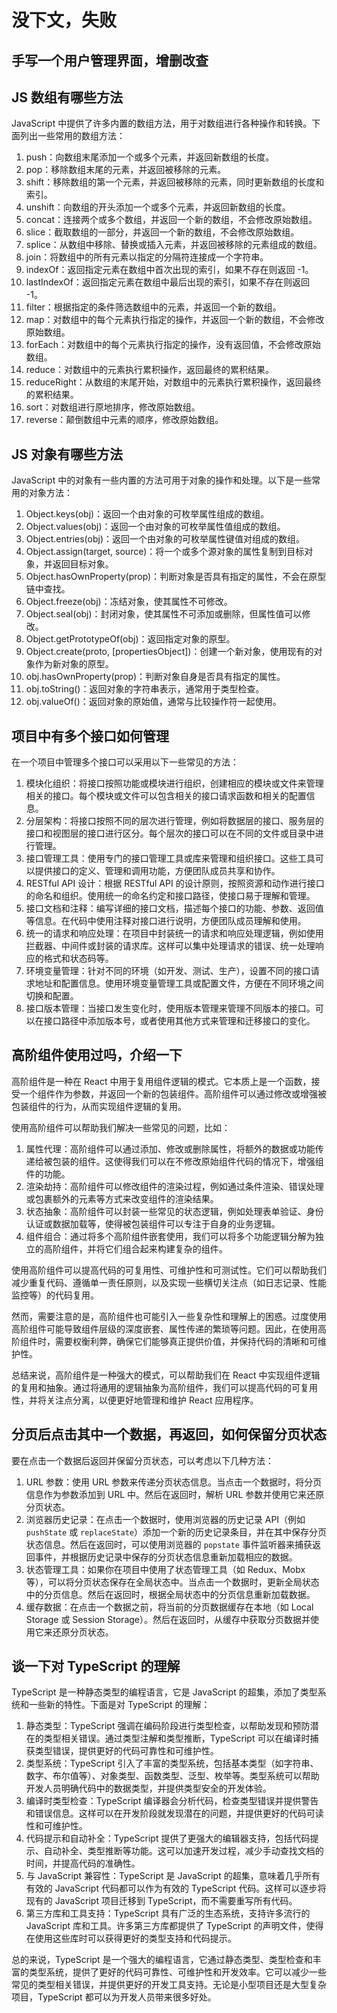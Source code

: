 # 没下文，失败

## 手写一个用户管理界面，增删改查

## JS 数组有哪些方法

JavaScript 中提供了许多内置的数组方法，用于对数组进行各种操作和转换。下面列出一些常用的数组方法：

1.  push：向数组末尾添加一个或多个元素，并返回新数组的长度。
2.  pop：移除数组末尾的元素，并返回被移除的元素。
3.  shift：移除数组的第一个元素，并返回被移除的元素，同时更新数组的长度和索引。
4.  unshift：向数组的开头添加一个或多个元素，并返回新数组的长度。
5.  concat：连接两个或多个数组，并返回一个新的数组，不会修改原始数组。
6.  slice：截取数组的一部分，并返回一个新的数组，不会修改原始数组。
7.  splice：从数组中移除、替换或插入元素，并返回被移除的元素组成的数组。
8.  join：将数组中的所有元素以指定的分隔符连接成一个字符串。
9.  indexOf：返回指定元素在数组中首次出现的索引，如果不存在则返回 -1。
10.  lastIndexOf：返回指定元素在数组中最后出现的索引，如果不存在则返回 -1。
11.  filter：根据指定的条件筛选数组中的元素，并返回一个新的数组。
12.  map：对数组中的每个元素执行指定的操作，并返回一个新的数组，不会修改原始数组。
13.  forEach：对数组中的每个元素执行指定的操作，没有返回值，不会修改原始数组。
14.  reduce：对数组中的元素执行累积操作，返回最终的累积结果。
15.  reduceRight：从数组的末尾开始，对数组中的元素执行累积操作，返回最终的累积结果。
16.  sort：对数组进行原地排序，修改原始数组。
17.  reverse：颠倒数组中元素的顺序，修改原始数组。

## JS 对象有哪些方法

JavaScript 中的对象有一些内置的方法可用于对象的操作和处理。以下是一些常用的对象方法：

1.  Object.keys(obj)：返回一个由对象的可枚举属性组成的数组。
2.  Object.values(obj)：返回一个由对象的可枚举属性值组成的数组。
3.  Object.entries(obj)：返回一个由对象的可枚举属性键值对组成的数组。
4.  Object.assign(target, source)：将一个或多个源对象的属性复制到目标对象，并返回目标对象。
5.  Object.hasOwnProperty(prop)：判断对象是否具有指定的属性，不会在原型链中查找。
6.  Object.freeze(obj)：冻结对象，使其属性不可修改。
7.  Object.seal(obj)：封闭对象，使其属性不可添加或删除，但属性值可以修改。
8.  Object.getPrototypeOf(obj)：返回指定对象的原型。
9.  Object.create(proto, [propertiesObject])：创建一个新对象，使用现有的对象作为新对象的原型。
10.  obj.hasOwnProperty(prop)：判断对象自身是否具有指定的属性。
11.  obj.toString()：返回对象的字符串表示，通常用于类型检查。
12.  obj.valueOf()：返回对象的原始值，通常与比较操作符一起使用。

## 项目中有多个接口如何管理

在一个项目中管理多个接口可以采用以下一些常见的方法：

1.  模块化组织：将接口按照功能或模块进行组织，创建相应的模块或文件来管理相关的接口。每个模块或文件可以包含相关的接口请求函数和相关的配置信息。
2.  分层架构：将接口按照不同的层次进行管理，例如将数据层的接口、服务层的接口和视图层的接口进行区分。每个层次的接口可以在不同的文件或目录中进行管理。
3.  接口管理工具：使用专门的接口管理工具或库来管理和组织接口。这些工具可以提供接口的定义、管理和调用功能，方便团队成员共享和协作。
4.  RESTful API 设计：根据 RESTful API 的设计原则，按照资源和动作进行接口的命名和组织。使用统一的命名约定和接口路径，使接口易于理解和管理。
5.  接口文档和注释：编写详细的接口文档，描述每个接口的功能、参数、返回值等信息。在代码中使用注释对接口进行说明，方便团队成员理解和使用。
6.  统一的请求和响应处理：在项目中封装统一的请求和响应处理逻辑，例如使用拦截器、中间件或封装的请求库。这样可以集中处理请求的错误、统一处理响应的格式和状态码等。
7.  环境变量管理：针对不同的环境（如开发、测试、生产），设置不同的接口请求地址和配置信息。使用环境变量管理工具或配置文件，方便在不同环境之间切换和配置。
8.  接口版本管理：当接口发生变化时，使用版本管理来管理不同版本的接口。可以在接口路径中添加版本号，或者使用其他方式来管理和迁移接口的变化。

## 高阶组件使用过吗，介绍一下

高阶组件是一种在 React 中用于复用组件逻辑的模式。它本质上是一个函数，接受一个组件作为参数，并返回一个新的包装组件。高阶组件可以通过修改或增强被包装组件的行为，从而实现组件逻辑的复用。

使用高阶组件可以帮助我们解决一些常见的问题，比如：

1.  属性代理：高阶组件可以通过添加、修改或删除属性，将额外的数据或功能传递给被包装的组件。这使得我们可以在不修改原始组件代码的情况下，增强组件的功能。
2.  渲染劫持：高阶组件可以修改组件的渲染过程，例如通过条件渲染、错误处理或包裹额外的元素等方式来改变组件的渲染结果。
3.  状态抽象：高阶组件可以封装一些常见的状态逻辑，例如处理表单验证、身份认证或数据加载等，使得被包装组件可以专注于自身的业务逻辑。
4.  组件组合：通过将多个高阶组件嵌套使用，我们可以将多个功能逻辑分解为独立的高阶组件，并将它们组合起来构建复杂的组件。

使用高阶组件可以提高代码的可复用性、可维护性和可测试性。它们可以帮助我们减少重复代码、遵循单一责任原则，以及实现一些横切关注点（如日志记录、性能监控等）的代码复用。

然而，需要注意的是，高阶组件也可能引入一些复杂性和理解上的困惑。过度使用高阶组件可能导致组件层级的深度嵌套、属性传递的繁琐等问题。因此，在使用高阶组件时，需要权衡利弊，确保它们能够真正提供价值，并保持代码的清晰和可维护性。

总结来说，高阶组件是一种强大的模式，可以帮助我们在 React 中实现组件逻辑的复用和抽象。通过将通用的逻辑抽象为高阶组件，我们可以提高代码的可复用性，并将关注点分离，以便更好地管理和维护 React 应用程序。

## 分页后点击其中一个数据，再返回，如何保留分页状态

要在点击一个数据后返回并保留分页状态，可以考虑以下几种方法：

1.  URL 参数：使用 URL 参数来传递分页状态信息。当点击一个数据时，将分页信息作为参数添加到 URL 中。然后在返回时，解析 URL 参数并使用它来还原分页状态。
2.  浏览器历史记录：在点击一个数据时，使用浏览器的历史记录 API（例如 `pushState` 或 `replaceState`）添加一个新的历史记录条目，并在其中保存分页状态信息。然后在返回时，可以使用浏览器的 `popstate` 事件监听器来捕获返回事件，并根据历史记录中保存的分页状态信息重新加载相应的数据。
3.  状态管理工具：如果你在项目中使用了状态管理工具（如 Redux、Mobx 等），可以将分页状态保存在全局状态中。当点击一个数据时，更新全局状态中的分页信息。然后在返回时，根据全局状态中的分页信息重新加载数据。
4.  缓存数据：在点击一个数据之前，将当前的分页数据缓存在本地（如 Local Storage 或 Session Storage）。然后在返回时，从缓存中获取分页数据并使用它来还原分页状态。

## 谈一下对 TypeScript 的理解

TypeScript 是一种静态类型的编程语言，它是 JavaScript 的超集，添加了类型系统和一些新的特性。下面是对 TypeScript 的理解：

1.  静态类型：TypeScript 强调在编码阶段进行类型检查，以帮助发现和预防潜在的类型相关错误。通过类型注解和类型推断，TypeScript 可以在编译时捕获类型错误，提供更好的代码可靠性和可维护性。
2.  类型系统：TypeScript 引入了丰富的类型系统，包括基本类型（如字符串、数字、布尔值等）、对象类型、函数类型、泛型、枚举等。类型系统可以帮助开发人员明确代码中的数据类型，并提供类型安全的开发体验。
3.  编译时类型检查：TypeScript 编译器会分析代码，检查类型错误并提供警告和错误信息。这样可以在开发阶段就发现潜在的问题，并提供更好的代码可读性和可维护性。
4.  代码提示和自动补全：TypeScript 提供了更强大的编辑器支持，包括代码提示、自动补全、类型推断等功能。这可以加速开发过程，减少手动查找文档的时间，并提高代码的准确性。
5.  与 JavaScript 兼容性：TypeScript 是 JavaScript 的超集，意味着几乎所有有效的 JavaScript 代码都可以作为有效的 TypeScript 代码。这样可以逐步将现有的 JavaScript 项目迁移到 TypeScript，而不需要重写所有代码。
6.  第三方库和工具支持：TypeScript 具有广泛的生态系统，支持许多流行的 JavaScript 库和工具。许多第三方库都提供了 TypeScript 的声明文件，使得在使用这些库时可以获得更好的类型支持和代码提示。

总的来说，TypeScript 是一个强大的编程语言，它通过静态类型、类型检查和丰富的类型系统，提供了更好的代码可靠性、可维护性和开发效率。它可以减少一些常见的类型相关错误，并提供更好的开发工具支持。无论是小型项目还是大型复杂项目，TypeScript 都可以为开发人员带来很多好处。
